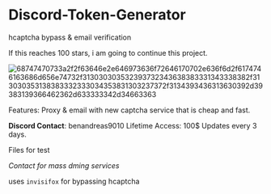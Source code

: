 # Discord-Token-Generator
hcaptcha bypass &amp; email verification

If this reaches 100 stars, i am going to continue this project.

![68747470733a2f2f63646e2e646973636f72646170702e636f6d2f6174746163686d656e74732f313030303532393732343638383331343338382f313030353138383332333034353831303237372f3134393436313630392d39383139366462362d633333342d34663363](https://user-images.githubusercontent.com/107437026/183165532-164d5f6c-fd04-4d01-a29b-0a2791c09692.gif)

Features:
Proxy & email with new captcha service that is cheap and fast.

**Discord Contact**: benandreas9010
Lifetime Access: 100$
Updates every 3 days.

Files for test

*Contact for mass dming services*


uses `invisifox` for bypassing hcaptcha
